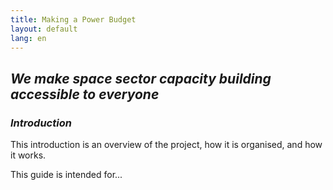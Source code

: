 ```yaml
---
title: Making a Power Budget
layout: default
lang: en
---
```


## *We make space sector capacity building accessible to everyone*


### *Introduction*

This introduction is an overview of the project, how it is organised, and how it works.

This guide is intended for...
